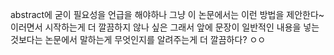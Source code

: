 abstract에 굳이 필요성을 언급을 해야하나
그냥 이 논문에서는 이런 방법을 제안한다~ 이러면서 시작하는게 더 깔끔하지 않나 싶은
그래서 앞에 문장이 일반적인 내용을 넣는것보다는 논문에서 말하는게 무엇인지를 알려주는게 더 깔끔하다? ㅇㅇ